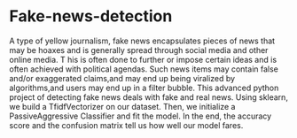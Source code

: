 # Fake-news-detection
A  type of yellow journalism, fake news encapsulates pieces of news that may be hoaxes and is generally spread 
through social media and other online media. T
his is often done to further or impose certain ideas and is often achieved with political agendas.
Such news items may contain false and/or exaggerated claims,and may end up being viralized by algorithms,and users may end up in a filter bubble.
This advanced python project of detecting fake news deals with fake and real news.
Using sklearn, we build a TfidfVectorizer on our dataset. 
Then, we initialize a PassiveAggressive Classifier and fit the model.
In the end, the accuracy score and the confusion matrix tell us how well our model fares.
